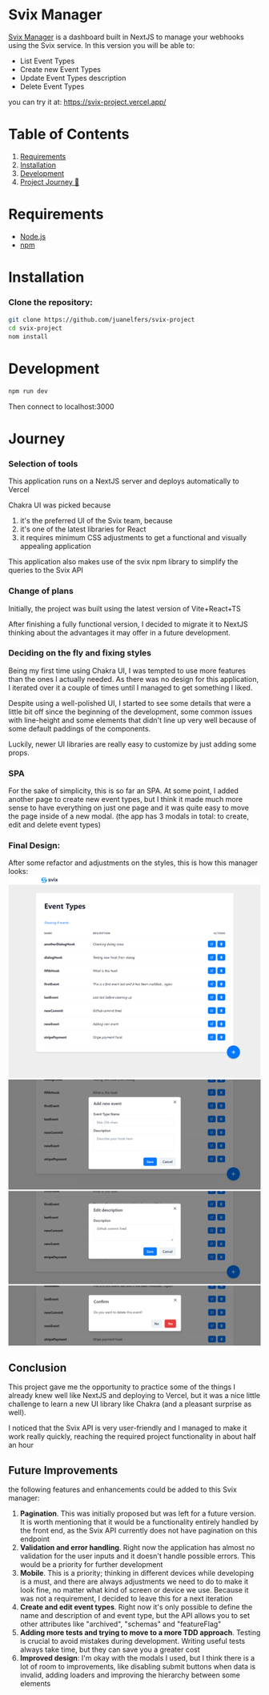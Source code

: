 # Svix Manager

[Svix Manager](https://svix-project.vercel.app/) is a dashboard built in NextJS to manage your webhooks using the Svix service.
In this version you will be able to:
* List Event Types
* Create new Event Types
* Update Event Types description
* Delete Event Types

you can try it at: https://svix-project.vercel.app/

# Table of Contents

1. [Requirements](#Requirements)
2. [Installation](#Installation)
4. [Development](#Development)
5. [Project Journey 🚀](#Journey)

# Requirements
* [Node.js](https://nodejs.org/en/download)
* [npm](https://docs.npmjs.com/getting-started)

# Installation
### Clone the repository:
```sh
git clone https://github.com/juanelfers/svix-project
cd svix-project
nom install
```

# Development
```sh
npm run dev
```
Then connect to localhost:3000

# Journey
### Selection of tools
This application runs on a NextJS server and deploys automatically to Vercel

Chakra UI was picked because 
1. it's the preferred UI of the Svix team, because 
2. it's one of the latest libraries for React 
3. it requires minimum CSS adjustments to get a functional and visually appealing application

This application also makes use of the svix npm library to simplify the queries to the Svix API

### Change of plans
Initially, the project was built using the latest version of Vite+React+TS

After finishing a fully functional version, I decided to migrate it to NextJS thinking about the advantages it may offer in a future development.

### Deciding on the fly and fixing styles
Being my first time using Chakra UI, I was tempted to use more features than the ones I actually needed. As there was no design for this application, I iterated over it a couple of times until I managed to get something I liked.

Despite using a well-polished UI, I started to see some details that were a little bit off since the beginning of the development, some common issues with line-height and some elements that didn't line up very well because of some default paddings of the components.

Luckily, newer UI libraries are really easy to customize by just adding some props.

### SPA
For the sake of simplicity, this is so far an SPA. At some point, I added another page to create new event types, but I think it made much more sense to have everything on just one page and it was quite easy to move the page inside of a new modal.
(the app has 3 modals in total: to create, edit and delete event types)

### Final Design:
After some refactor and adjustments on the styles, this is how this manager looks:
![app](./screenshots/home.png)
![new](./screenshots/new-event.png)
![edit](./screenshots/edit-event.png)
![delete](./screenshots/delete-event.png)

## Conclusion
This project gave me the opportunity to practice some of the things I already knew well like NextJS and deploying to Vercel, but it was a nice little challenge to learn a new UI library like Chakra (and a pleasant surprise as well).

I noticed that the Svix API is very user-friendly and I managed to make it work really quickly, reaching the required project functionality in about half an hour

## Future Improvements
the following features and enhancements could be added to this Svix manager:
1. **Pagination**. This was initially proposed but was left for a future version. It is worth mentioning that it would be a functionality entirely handled by the front end, as the Svix API currently does not have pagination on this endpoint
2. **Validation and error handling**. Right now the application has almost no validation for the user inputs and it doesn't handle possible errors. This would be a priority for further development
3. **Mobile**. This is a priority; thinking in different devices while developing is a must, and there are always adjustments we need to do to make it look fine, no matter what kind of screen or device we use. Because it was not a requirement, I decided to leave this for a next iteration
4. **Create and edit event types**. Right now it's only possible to define the name and description of and event type, but the API allows you to set other attributes like "archived", "schemas" and "featureFlag"
5. **Adding more tests and trying to move to a more TDD approach**. Testing is crucial to avoid mistakes during development. Writing useful tests always take time, but they can save you a greater cost
6. **Improved design**: I'm okay with the modals I used, but I think there is a lot of room to improvements, like disabling submit buttons when data is invalid, adding loaders and improving the hierarchy between some elements
